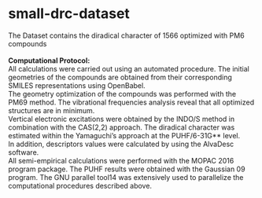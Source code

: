 # small-drc-dataset
The Dataset contains the diradical character of 1566 optimized with PM6 compounds<br><br> 
**Computational Protocol:**<br>
All calculations were carried out using an automated procedure. 
The initial geometries of the compounds are obtained from their corresponding 
SMILES representations using OpenBabel.<br>
The geometry optimization of the compounds was performed with the PM69 method. 
The vibrational frequencies analysis reveal that all optimized structures are in minimum.<br>
Vertical electronic excitations were obtained by the INDO/S method in combination with the CAS(2,2)
approach. The diradical character was estimated within the Yamaguchi’s approach at the PUHF/6-31G\*\* 
level. <br>
In addition, descriptors values were calculated by using the AlvaDesc software.<br>
All semi-empirical calculations were performed with the MOPAC 2016 program package. 
The PUHF results were obtained with the Gaussian 09 program.
The GNU parallel tool14 was extensively used to parallelize the computational procedures described above.

